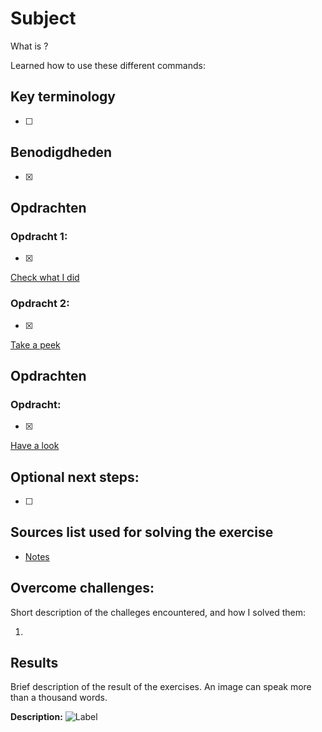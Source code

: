 # Subject

What is ?

Learned how to use these different commands:

## Key terminology

- [ ]

## Benodigdheden

- [x]

## Opdrachten

### Opdracht 1:

- [x]

[Check what I did]()

### Opdracht 2:

- [x]

[Take a peek]()

## Opdrachten

### Opdracht:

- [x]

[Have a look]()

## Optional next steps:

- [ ]

## Sources list used for solving the exercise

- [Notes]()

## Overcome challenges:

Short description of the challeges encountered, and how I solved them:

1.

## Results

Brief description of the result of the exercises. An image can speak more than a thousand words.

**Description:**
![Label]()
